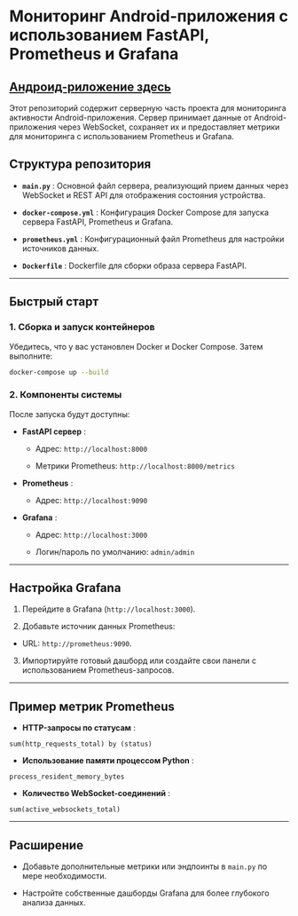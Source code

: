 # Мониторинг Android-приложения с использованием FastAPI, Prometheus и Grafana

## [Андроид-риложение здесь](https://github.com/NLyapin/location_tracker)

Этот репозиторий содержит серверную часть проекта для мониторинга активности Android-приложения. Сервер принимает данные от Android-приложения через WebSocket, сохраняет их и предоставляет метрики для мониторинга с использованием Prometheus и Grafana.

## Структура репозитория 
 
- **`main.py`** : Основной файл сервера, реализующий прием данных через WebSocket и REST API для отображения состояния устройства.
 
- **`docker-compose.yml`** : Конфигурация Docker Compose для запуска сервера FastAPI, Prometheus и Grafana.
 
- **`prometheus.yml`** : Конфигурационный файл Prometheus для настройки источников данных.
 
- **`Dockerfile`** : Dockerfile для сборки образа сервера FastAPI.


---


## Быстрый старт 
### 1. Сборка и запуск контейнеров 

Убедитесь, что у вас установлен Docker и Docker Compose. Затем выполните:


```bash
docker-compose up --build
```

### 2. Компоненты системы 

После запуска будут доступны:
 
- **FastAPI сервер** : 
  - Адрес: `http://localhost:8000`
 
  - Метрики Prometheus: `http://localhost:8000/metrics`
 
- **Prometheus** : 
  - Адрес: `http://localhost:9090`
 
- **Grafana** : 
  - Адрес: `http://localhost:3000`
 
  - Логин/пароль по умолчанию: `admin/admin`


---


## Настройка Grafana 
 
1. Перейдите в Grafana (`http://localhost:3000`).
 
2. Добавьте источник данных Prometheus: 
  - URL: `http://prometheus:9090`.

3. Импортируйте готовый дашборд или создайте свои панели с использованием Prometheus-запросов.


---


## Пример метрик Prometheus 
 
- **HTTP-запросы по статусам** :

```promql
sum(http_requests_total) by (status)
```
 
- **Использование памяти процессом Python** :

```promql
process_resident_memory_bytes
```
 
- **Количество WebSocket-соединений** :

```promql
sum(active_websockets_total)
```


---


## Расширение 
 
- Добавьте дополнительные метрики или эндпоинты в `main.py` по мере необходимости.

- Настройте собственные дашборды Grafana для более глубокого анализа данных.